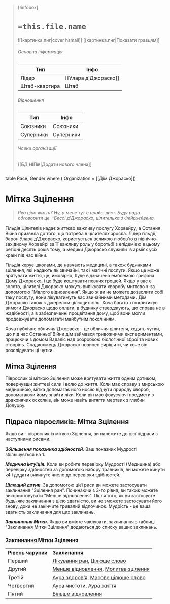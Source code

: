 > [!infobox]
> # `=this.file.name`
> ![[картинка.пнг|cover hsmall]]
> [[картинка.пнг|Показати гравцям]]
> ###### Основна інформація
> Тип | Інфо |
> ---|---|
> Лідер | [[Улара д'Джораско]]
> Штаб-квартира | Штаб
> ###### Відношення
> Тип | Інфо |
> ---|---|
> Союзники | Союзники
> Суперники | Суперники
> ###### Члени організації
> [[БД НІПів|Додати нового члена]]
> ```dataview
table Race, Gender
where ( Organization = [[Дім Джораско]])

# Мітка Зцілення
> _Яка ціна життя? Ну, у мене тут є прайс-лист. Буду рада обговорити це._
> _-Бессі д'Джораско, цілителька з Фейрхейвена._

Гільдія Цілителів надає життєво важливу послугу Хорвейру, а Остання Війна призвела до того, що потреба в цілителях зросла. Лідер гільдії, барон Улара д'Джораско, користується великою любов'ю в північно- західному Хорвейрі за її важливу роль у боротьбі з епідемією в цьому регіоні десять років тому, а медики Джораско служили  в арміях усіх країн під час війни.

Гільдія керує школами, де навчають медицині, а також будинками зцілення, які надають як звичайні, так і магічні послуги. Якщо це може врятувати життя, це, ймовірно, буде відзначено емблемою грифона Дому Джораско, і це буде коштувати певних грошей. Якщо у вас є золото, цілителі Джораско можуть вилікувати хворобу миттєво з-за допомогою "Малого відновлення". Якщо ж ви не можете дозволити собі таку послугу, вони лікуватимуть вас звичайними методами. Дім Джораско також є джерелом цілющих зіль. Хоча багато хто критикує вимоги Джораско щодо оплати, в будинку стверджують, що справа не в жадібності, а в забезпеченні процвітання дому, щоб вони могли продовжувати допомагати майбутнім поколінням.

Хоча публічне обличчя Джораско - це обличчя цілителя, ходять чутки, що під час Останньої Війни дім займався тривожними експериментами, працюючи з домом Вадаліс над розробкою біологічної зброї та нових створінь. Спадкоємець Джораско повинен вирішити, чи хоче він розслідувати ці чутки.

## Мітка Зцілення
Піврослик зі міткою Зцілення може врятувати життя одним дотиком, повернувши життєві сили і волю до життя. Коли має справу з мирською медициною, мітка допомагає його носію відчути природу хвороб, допомагаючи йому знайти ліки. Коли він має фокусуючі предмети з драконячих осколків, він може навіть витягти мертвих з глибин Долурру.

## Підраса півросликів: Мітка Зцілення

Якщо ви - піврослик із міткою Зцілення, ви належите до цієї підраси з наступними рисами.

**_Збільшення показника здібностей_**. Ваш показник Мудрості збільшується на 1.

**_Медична інтуїція._** Коли ви робите перевірку Мудрості (Медицина) або перевірку здібностей за допомогою набору травників, ви можете кинути к4 і додати викинуте число до перевірки здібностей.

**_Цілющий дотик_**. За допомогою цієї риси ви можете застосувати заклинання "Зцілення ран". Починаючи з 3-го рівня, ви також можете використовувати "Менше відновлення". Після того, як ви застосуєте будь-яке заклинання з цією здатністю, ви не зможете застосувати його знову, доки не закінчите тривалий відпочинок. Мудрість - це ваша здатність заклинання для цих заклинань.

**_Заклинання Мітки._** Якщо ви вмієте чаклувати, заклинання з таблиці "Заклинання Мітки Зцілення" додаються до списку ваших заклинань.

### Заклинання Мітки Зцілення

|   |   |
|---|---|
|**Рівень чарунки**|**Заклинання**|
|Перший|[Лікування ран](https://5esrd.kyiv.ua/spells/cure_wounds.html), [Цілюще слово](https://5esrd.kyiv.ua/spells/healing_word.html)|
|Другий|[Менше відновлення](https://5esrd.kyiv.ua/spells/lesser_restoration.html), [Молитва зцілення](https://5esrd.kyiv.ua/spells/prayer_of_healing.html)|
|Третій|[Аура здоров’я](https://www.dndbeyond.com/spells/aura-of-vitality), [Масове цілюще слово](https://5esrd.kyiv.ua/spells/mass_healing_word.html)|
|Четвертий|[Аура чистоти](https://www.dndbeyond.com/spells/aura-of-purity), [Аура життя](https://www.dndbeyond.com/spells/aura-of-life)|
|Пятий|[Більше відновлення](https://5esrd.kyiv.ua/spells/greater_restoration.html)|